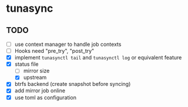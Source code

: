 tunasync
========

## TODO

- [ ] use context manager to handle job contexts
- [ ] Hooks need "pre_try", "post_try"
- [x] implement `tunasynctl tail` and `tunasynctl log` or equivalent feature
- [x] status file
    - [ ] mirror size
    - [x] upstream
- [x] btrfs backend (create snapshot before syncing)
- [x] add mirror job online
- [x] use toml as configuration
